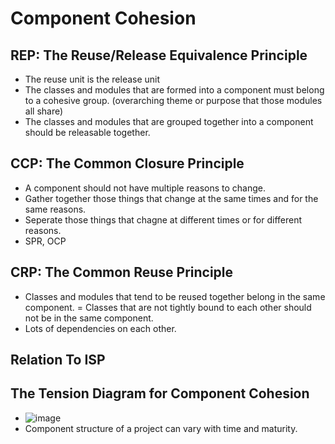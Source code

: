 # Component Cohesion

## REP: The Reuse/Release Equivalence Principle
- The reuse unit is the release unit
- The classes and modules that are formed into a component must belong to a cohesive group. (overarching theme or purpose that those modules all share)
- The classes and modules that are grouped together into a component should be releasable together.

## CCP: The Common Closure Principle
- A component should not have multiple reasons to change.
- Gather together those things that change at the same times and for the same reasons.
- Seperate those things that chagne at different times or for different reasons.
- SPR, OCP

## CRP: The Common Reuse Principle
- Classes and modules that tend to be reused together belong in the same component. = Classes that are not tightly bound to each other should not be in the same component.
- Lots of dependencies on each other.

 ## Relation To ISP
 ## The Tension Diagram for Component Cohesion
 - ![image](https://github.com/user-attachments/assets/ee668209-9b93-4b1e-9c65-50f692c084bb)
 - Component structure of a project can vary with time and maturity.

